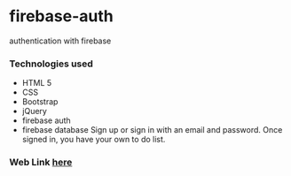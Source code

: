# firebase-auth
authentication with firebase
### Technologies used
* HTML 5
* CSS
* Bootstrap
* jQuery
* firebase auth
* firebase database
Sign up or sign in with an email and password. 
Once signed in, you have your own to do list.
### Web Link [here](https://ernesto13.github.io/firebase-auth/)

